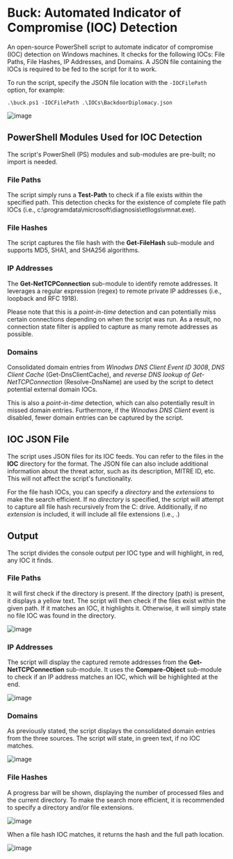 # Buck: Automated Indicator of Compromise (IOC) Detection

An open-source PowerShell script to automate indicator of compromise (IOC) detection on Windows machines. It checks for the following IOCs: File Paths, File Hashes, IP Addresses, and Domains. A JSON file containing the IOCs is required to be fed to the script for it to work.

To run the script, specify the JSON file location with the `-IOCFilePath` option, for example:
```
.\buck.ps1 -IOCFilePath .\IOCs\BackdoorDiplomacy.json
```

![image](https://github.com/user-attachments/assets/a0d38368-8b2a-435b-8530-bb3afe4aec7a)


## PowerShell Modules Used for IOC Detection

The script's PowerShell (PS) modules and sub-modules are pre-built; no import is needed.

### File Paths

The script simply runs a **Test-Path** to check if a file exists within the specified path. This detection checks for the existence of complete file path IOCs (i.e., c:\programdata\microsoft\diagnosis\etllogs\vmnat.exe).

### File Hashes

The script captures the file hash with the **Get-FileHash** sub-module and supports MD5, SHA1, and SHA256 algorithms.

### IP Addresses

The **Get-NetTCPConnection** sub-module to identify remote addresses. It leverages a regular expression (regex) to remote private IP addresses (i.e., loopback and RFC 1918). 

Please note that this is a _point-in-time_ detection and can potentially miss certain connections depending on when the script was run. As a result, no connection state filter is applied to capture as many remote addresses as possible.

### Domains

Consolidated domain entries from _Winodws DNS Client Event ID 3008_, _DNS Client Cache_ (Get-DnsClientCache), and _reverse DNS lookup of Get-NetTCPConnection_ (Resolve-DnsName) are used by the script to detect potential external domain IOCs. 

This is also a _point-in-time_ detection, which can also potentially result in missed domain entries. Furthermore, if the _Winodws DNS Client_ event is disabled, fewer domain entries can be captured by the script.

## IOC JSON File

The script uses JSON files for its IOC feeds. You can refer to the files in the **IOC** directory for the format. The JSON file can also include additional information about the threat actor, such as its description, MITRE ID, etc. This will not affect the script's functionality.

For the file hash IOCs, you can specify a _directory_ and the _extensions_ to make the search efficient. If no _directory_ is specified, the script will attempt to capture all file hash recursively from the C: drive. Additionally, if no _extension_ is included, it will include all file extensions (i.e., *.*)

## Output

The script divides the console output per IOC type and will highlight, in red, any IOC it finds. 

### File Paths

It will first check if the directory is present. If the directory (path) is present, it displays a yellow text. The script will then check if the files exist within the given path. If it matches an IOC, it highlights it. Otherwise, it will simply state no file IOC was found in the directory.

![image](https://github.com/user-attachments/assets/9394e391-39e7-4cd5-b0f4-ea2cfa34ce7e)


### IP Addresses

The script will display the captured remote addresses from the **Get-NetTCPConnection** sub-module. It uses the **Compare-Object** sub-module to check if an IP address matches an IOC, which will be highlighted at the end.

![image](https://github.com/user-attachments/assets/d33fcc7d-e2d3-4f09-8cfd-d9e82536c1bc)

### Domains

As previously stated, the script displays the consolidated domain entries from the three sources. The script will state, in green text, if no IOC matches.

![image](https://github.com/user-attachments/assets/a3ec4976-57dc-4134-8649-a0b64298b6fc)


### File Hashes

A progress bar will be shown, displaying the number of processed files and the current directory. To make the search more efficient, it is recommended to specify a directory and/or file extensions.

![image](https://github.com/user-attachments/assets/74f7dde2-ef82-432d-8164-aff58ef0cca1)

When a file hash IOC matches, it returns the hash and the full path location.

![image](https://github.com/user-attachments/assets/6fdf19ed-aa68-4100-8687-d5d15c40552f)


